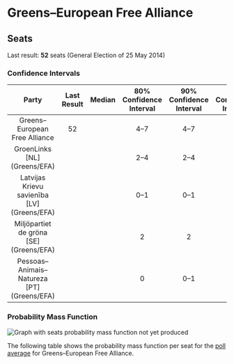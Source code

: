 # Greens–European Free Alliance

## Seats

Last result: **52** seats (General Election of 25 May 2014)

### Confidence Intervals

| Party | Last Result | Median | 80% Confidence Interval | 90% Confidence Interval | 95% Confidence Interval | 99% Confidence Interval |
|:-----:|:-----------:|:------:|:-----------------------:|:-----------------------:|:-----------------------:|:-----------------------:|
| Greens–European Free Alliance | 52 |  | 4–7 | 4–7 | 4–7 | 4–8 |
| GroenLinks [NL] (Greens/EFA) | |  | 2–4 | 2–4 | 2–4 | 2–4 |
| Latvijas Krievu savienība [LV] (Greens/EFA) | |  | 0–1 | 0–1 | 0–1 | 0–1 |
| Miljöpartiet de gröna [SE] (Greens/EFA) | |  | 2 | 2 | 2 | 2 |
| Pessoas–Animais–Natureza [PT] (Greens/EFA) | |  | 0 | 0–1 | 0–1 | 0–1 |

### Probability Mass Function

![Graph with seats probability mass function not yet produced](average-2019-06-30-seats-pmf-greens–europeanfreealliance.png "Seats Probability Mass Function")

The following table shows the probability mass function per seat for the [poll average](average-2019-06-30.html) for Greens–European Free Alliance.

